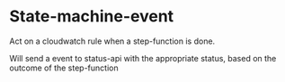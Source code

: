 State-machine-event
==================
Act on a cloudwatch rule when a step-function is done.

Will send a event to status-api with the appropriate status, based on the outcome of the step-function
